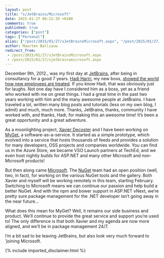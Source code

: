 ```yaml
---
layout: post
title: "s/JetBrains/Microsoft"
date: 2015-01-27 08:21:39 +0100
comments: true
published: true
categories: ["post"]
tags: ["Personal"]
alias: ["/post/2015/01/27/sJetBrainsMicrosoft.aspx", "/post/2015/01/27/sjetbrainsmicrosoft.aspx"]
author: Maarten Balliauw
redirect_from:
 - /post/2015/01/27/sJetBrainsMicrosoft.aspx
 - /post/2015/01/27/sjetbrainsmicrosoft.aspx
---
```

<p>December 9th, 2012., was my first day at <a href="http://www.jetbrains.com">JetBrains</a>, after being in consultancy for a good 7 years. <a href="http://www.hadihariri.com">Hadi Hariri</a>, my new boss, <a href="https://twitter.com/hhariri/status/278024879062777859">showed the world how new employees are treated</a>. If you know Hadi, that was obviously just for laughs. Not one day have I considered him as a boss, yet as a friend who worked with me on great things. I had a great time in the past two years working with him and the many awesome people at JetBrains. I have traveled a lot, written many blog posts and tutorials (less on my own blog, I admit) and much, much more. Thanks, JetBrains, thanks, community I have worked with, and thanks, Hadi, for making this an awesome time! It’s been a great opportunity and a great adventure.</p> <p>As a moonlighting project, <a href="http://www.xavierdecoster.com">Xavier Decoster</a> and I have been working on <a href="http://www.myget.org">MyGet</a>, a software-as-a-service. It started as a simple prototype, which evolved into a service that hosts thousands of feeds and provides a solution for many developers, OSS projects and companies worldwide. You can find us in the Azure Store, we became VSO Launch partners at TechEd, and we even host nightly builds for ASP.NET and many other Microsoft and non-Microsoft products!</p> <p>But then along came <a href="http://www.microsoft.com">Microsoft</a>. The <a href="http://www.nuget.org">NuGet</a> team had an open position (well, two, in fact), for working on the various NuGet tools and the gallery. Both Xavier and myself will be working remotely in this team, starting February. Switching to Microsoft means we can continue our passion and help build a better NuGet. And with the npm and bower support in ASP.NET vNext, we’re pretty sure package management for the .NET developer isn’t going away in the near future…  <p>What does this mean for MyGet? Well, it remains our side business and product. We’ll continue to provide the great service and support you’re used to! The only difference is that both Xavier and my agenda are now more aligned, and we’ll be in package management 24/7.  <p>I’m a bit sad to be leaving JetBrains, but also look very much forward to ’joining Microsoft.</p>
{% include imported_disclaimer.html %}
